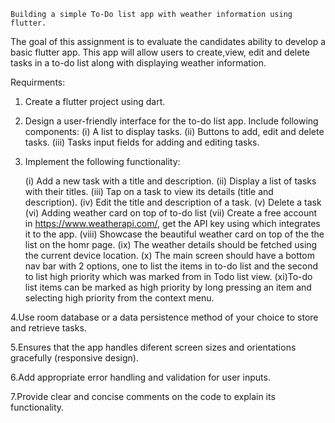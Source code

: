 	Building a simple To-Do list app with weather information using flutter.

The goal of this assignment is to evaluate the candidates ability to develop a basic flutter app. This app will allow users to create,view, edit and delete tasks in a to-do list along with displaying weather information.

Requirments:
1. Create a flutter project using dart.

2. Design a user-friendly interface for the to-do list app. Include following components:
   (i) A list to display tasks.
   (ii) Buttons to add, edit and delete tasks.
   (iii) Tasks input fields for adding and editing tasks.

3. Implement the following functionality:
   
   (i) Add a new task with a title and description.
   (ii) Display a list of tasks with their titles.
   (iii) Tap on a task to view its details (title and description).
   (iv) Edit the title and description of a task.
   (v) Delete a task
   (vi) Adding weather card on top of to-do list
   (vii) Create a free account in https://www.weatherapi.com/, get the API key using which integrates it to the app.
   (viii) Showcase the beautiful weather card on top of the the list on the homr page.
   (ix) The weather details should be fetched using the current device location.
   (x) The main screen should have a bottom nav bar with 2 options, one to list the items in to-do list and the second to list high priority which was marked from in Todo list view.
   (xi)To-do list items can be marked as high priority by long pressing an item and selecting high priority from the context menu.

4.Use room database or a data persistence method of your choice to store and retrieve tasks.

5.Ensures that the app handles diferent screen sizes and orientations gracefully (responsive design).

6.Add appropriate error handling and validation for user inputs.

7.Provide clear and concise comments on the code to explain its functionality.